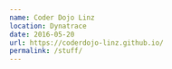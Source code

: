 ```yaml
---
name: Coder Dojo Linz
location: Dynatrace
date: 2016-05-20
url: https://coderdojo-linz.github.io/
permalink: /stuff/
---
```

